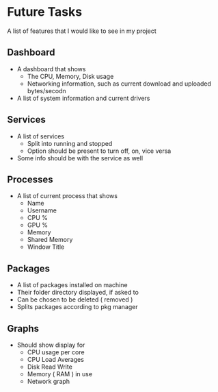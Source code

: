 # Future Tasks

A list of features that I would like to see in my project

## Dashboard
- A dashboard that shows
    - The CPU, Memory, Disk usage
    - Networking information, such as current download and uploaded bytes/secodn
- A list of system information and current drivers

## Services
- A list of services
    - Split into running and stopped
    - Option should be present to turn off, on, vice versa
- Some info should be with the service as well

## Processes
- A list of current process that shows
    - Name
    - Username
    - CPU %
    - GPU %
    - Memory
    - Shared Memory
    - Window Title
    
## Packages
- A list of packages installed on machine
- Their folder directory displayed, if asked to
- Can be chosen to be deleted ( removed )
- Splits packages according to pkg manager

## Graphs
- Should show display for 
    - CPU usage per core
    - CPU Load Averages
    - Disk Read Write
    - Memory ( RAM ) in use
    - Network graph
  